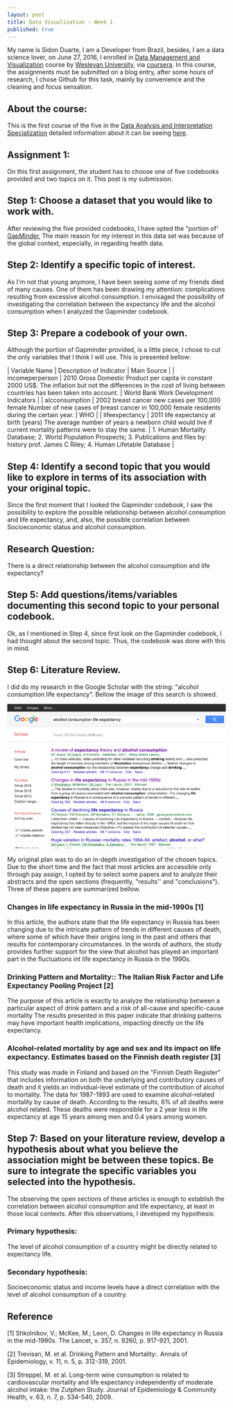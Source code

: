 ```yaml
---
layout: post
title: Data Visualization - Week 1
published: true
---
```


My name is Sidon Duarte, I am a Developer from Brazil, besides, I am a data science lover, on June 27, 2016, I enrolled in [Data Management and Visualization](https://www.coursera.org/learn/data-visualization) course by [Wesleyan University](http://www.wesleyan.edu/), via [coursera](https://www.coursera.org/). In this course, the assignments must be submitted on a blog entry, after some hours of research, I chose Github for this task, mainly by convenience and the cleaning and focus sensation.

## About the course:
This is the first course of the five in the [Data Analysis and Interpretation Specialization](https://www.coursera.org/specializations/data-analysis) detailed information about it can be seeing [here](https://www.coursera.org/learn/data-visualization#).

## Assignment 1:
On this first assignment, the student has to choose one of five codebooks provided and two topics on it. This post is my submission.

## Step 1: Choose a dataset that you would like to work with.
After reviewing the five provided codebooks, I have opted the "portion of' [GapMinder](https://d396qusza40orc.cloudfront.net/phoenixassets/data-management-visualization/GapMinder%20Codebook%20.pdf), The main reason for my interest in this data set was because of the global context, especially, in regarding health data.

## Step 2: Identify a specific topic of interest.
As I'm not that young anymore, I have been seeing some of my friends died of many causes. One of them has been drawing my attention: complications resulting from excessive alcohol consumption.
I envisaged the possibility of investigating the correlation between the expectancy life and the alcohol consumption when I  analyzed the Gapminder codebook.


## Step 3: Prepare a codebook of your own.
Although the portion of Gapminder provided, is a little piece, I chose to cut the only variables that I think I will use. This is presented bellow:

| Variable Name   | Description of Indicator | Main Source |
| incomeperperson | 2010 Gross Domestic Product per capita in constant 2000 US$. The inflation but not the differences in the cost of living between countries has been taken into account. | World Bank Work Development Indicators                                                                                                                              |
| alcconsumption  | 2002 breast cancer new cases per 100,000 female Number of new cases of breast cancer in 100,000 female residents during the certain year. | WHO                                              |
| lifeexpectancy  | 2011 life expectancy at birth (years) The average number of years a newborn child would live if current mortality patterns were to stay the same.                       | 1. Human Mortality Database; 2. World Population Prospects; 3. Publications and files by: history prof. James C Riley; 4. Human Lifetable Database |

## Step 4: Identify a second topic that you would like to explore in terms of its association with your original topic.
Since the first moment that I looked the Gapminder codebook, I saw the possibility to explore the possible relationship between alcohol consumption and life expectancy, and, also, the possible correlation between Socioeconomic status and alcohol consumption.

## Research Question:
There is a direct relationship between the alcohol consumption and life expectancy?

## Step 5: Add questions/items/variables documenting this second topic to your personal codebook.
Ok, as I mentioned in Step 4, since first look on the Gapminder codebook, I had thought about the second topic. Thus, the codebook was done with this in mind.

## Step 6: Literature Review.
I did do my research in the Google Scholar with the string: "alcohol consumption life expectancy". Bellow the image of this search is showed.


![Search](/images/search1.png)



My original plan was to do an in-depth investigation of the chosen topics. Due to the short time and the fact that most articles are accessible only through pay assign, I  opted by to select some papers and to analyze their abstracts and the open sections (frequently, "results'' and "conclusions"). Three of these papers are summarized bellow. 

### Changes in life expectancy in Russia in the mid-1990s [1]
In this article, the authors state that the life expectancy in Russia has been changing due to the intricate pattern of trends in different causes of death, where some of which have their origins long in the past and others that results for contemporary circumstances.  In the words of authors, the study provides further support for the view that alcohol has played an important part in the fluctuations int life expectancy in Russia in the 1990s.

### Drinking Pattern and Mortality:: The Italian Risk Factor and Life Expectancy Pooling Project [2]
The purpose of this article is exactly to analyze the relationship between a particular aspect of drink pattern and a risk of all-cause and specific-cause mortality The results presented in this paper indicate that drinking patterns may have important health implications, impacting directly on the life expectancy.

### Alcohol-related mortality by age and sex and its impact on life expectancy. Estimates based on the Finnish death register [3]
This study was made in Finland and based on the "Finnish Death Register" that includes information on both the underlying and contributory causes of death and it yields an individual-level estimate of the contribution of alcohol to mortality. The data for 1987-1993 are used to examine alcohol-related mortality by cause of death.
According to the results, 6% of all deaths were alcohol related. These deaths were responsible for a 2 year loss in life expectancy at age 15 years among men and 0.4 years among women.

## Step 7: Based on your literature review, develop a hypothesis about what you believe the association might be between these topics. Be sure to integrate the specific variables you selected into the hypothesis.
The observing the open sections of these articles is enough to establish the correlation between alcohol consumption and life expectancy, at least in those local contexts. After this observations, I developed my hypothesis:

### Primary hypothesis:
The level of alcohol consumption of a country might be directly related to expectancy life.

### Secondary hypothesis:
Socioeconomic status and income levels have a direct correlation with the level of alcohol consumption of a country.

## Reference
[1] Shkolnikov, V.; McKee, M.; Leon, D. Changes in life expectancy in Russia in the mid-1990s. The Lancet, v. 357, n. 9260, p. 917-921, 2001. 

[2] Trevisan, M. et al. Drinking Pattern and Mortality:. Annals of Epidemiology, v. 11, n. 5, p. 312-319, 2001. 

[3] Streppel, M. et al. Long-term wine consumption is related to cardiovascular mortality and life expectancy independently of moderate alcohol intake: the Zutphen Study. Journal of Epidemiology & Community Health, v. 63, n. 7, p. 534-540, 2009.
